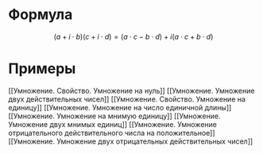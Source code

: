 # Формула


$$ (a + i \cdot b)(c + i \cdot d) = (a \cdot c - b \cdot d) + i (a \cdot c + b \cdot d)$$


# Примеры

[[Умножение. Свойство. Умножение на нуль]]
[[Умножение. Умножение двух действительных чисел]]
[[Умножение. Свойство. Умножение на единицу]]
[[Умножение. Умножение на число единичной длины]]
[[Умножение. Умножение на мнимую единицу]]
[[Умножение. Умножение двух мнимых единиц]]
[[Умножение. Умножение отрицательного действительного числа на положительное]]
[[Умножение. Умножение двух отрицательных действительных чисел]]

